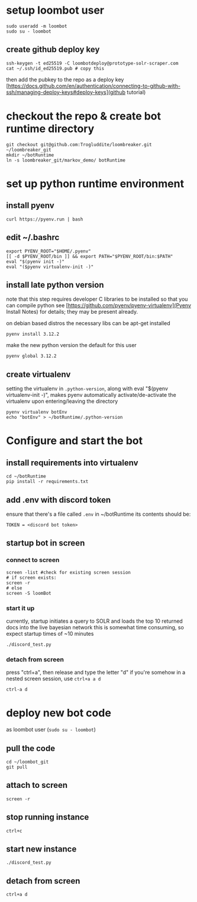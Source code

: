 # setup loombot user
```
sudo useradd -m loombot
sudo su - loombot
```
## create github deploy key
```
ssh-keygen -t ed25519 -C loombotdeploy@prototype-solr-scraper.com
cat ~/.ssh/id_ed25519.pub # copy this
```
then add the pubkey to the repo as a deploy key
[https://docs.github.com/en/authentication/connecting-to-github-with-ssh/managing-deploy-keys#deploy-keys](github tutorial)

# checkout the repo & create bot runtime directory
```
git checkout git@github.com:Trogluddite/loombreaker.git ~/loombreaker_git
mkdir ~/botRuntime
ln -s loombreaker_git/markov_demo/ botRuntime
```
# set up python runtime environment
## install pyenv
```
curl https://pyenv.run | bash
```
## edit ~/.bashrc
```
export PYENV_ROOT="$HOME/.pyenv"
[[ -d $PYENV_ROOT/bin ]] && export PATH="$PYENV_ROOT/bin:$PATH"
eval "$(pyenv init -)"
eval "($pyenv virtualenv-init -)"
```
## install late python version
note that this step requires developer C libraries to be installed so that you can compile python
see [https://github.com/pyenv/pyenv-virtualenv](Pyenv Install Notes) for details; they may be present already.

on debian based distros the necessary libs can be apt-get installed
```
pyenv install 3.12.2
```
make the new python version the default for this user
```
pyenv global 3.12.2
```
## create virtualenv
setting the virtualenv in `.python-version`, along with eval "$(pyenv virtualenv-init -)",
makes pyenv automatically activate/de-activate the virtualenv upon entering/leaving the directory
```
pyenv virtualenv botEnv
echo "botEnv" > ~/botRuntime/.python-version
```
# Configure and start the bot
## install requirements into virtualenv
```
cd ~/botRuntime
pip install -r requirements.txt
```
## add .env with discord token
ensure that there's a file called `.env` in ~/botRuntime
its contents should be:
```
TOKEN = <discord bot token>
```
## startup bot in screen
### connect to screen
```
screen -list #check for existing screen session
# if screen exists:
screen -r
# else
screen -S loomBot
```
### start it up
currently, startup initiates a query to SOLR and loads the top 10 returned docs into the live bayesian network
this is somewhat time consuming, so expect startup times of ~10 minutes
```
./discord_test.py
```
### detach from screen
press "ctrl+a", then release and type the letter "d"
if you're somehow in a nested screen session, use
`ctrl+a a d`
```
ctrl-a d
```
# deploy new bot code
as loombot user (`sudo su - loombot`)
## pull the code
```
cd ~/loombot_git
git pull
```
## attach to screen
```
screen -r
```
## stop running instance
```
ctrl+c
```
## start new instance
```
./discord_test.py
```
## detach from screen
```
ctrl+a d
```



